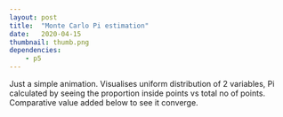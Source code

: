 ```yaml
---
layout: post
title:  "Monte Carlo Pi estimation"
date:   2020-04-15
thumbnail: thumb.png
dependencies:
    - p5
---
```


Just a simple animation. Visualises uniform distribution of 2 variables, Pi calculated by seeing the proportion inside points vs total no of points.
Comparative value added below to see it converge.

<div id="sketch-holder">
    <script type="text/javascript" src="sketch.js"></script>
</div>
